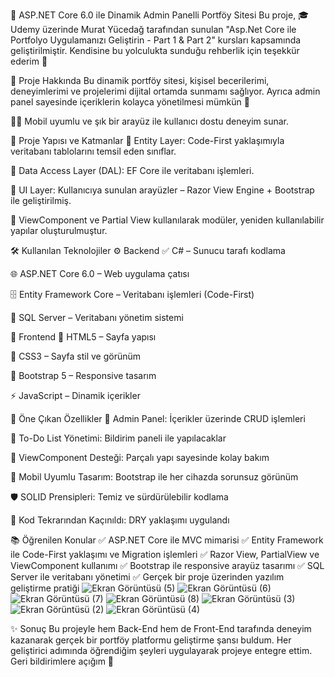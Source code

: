 💎 ASP.NET Core 6.0 ile Dinamik Admin Panelli Portföy Sitesi
Bu proje, 🎓 Udemy üzerinde Murat Yücedağ tarafından sunulan "Asp.Net Core ile Portfolyo Uygulamanızı Geliştirin - Part 1 & Part 2" kursları kapsamında geliştirilmiştir. Kendisine bu yolculukta sunduğu rehberlik için teşekkür ederim 🙏

🚀 Proje Hakkında
Bu dinamik portföy sitesi, kişisel becerilerimi, deneyimlerimi ve projelerimi dijital ortamda sunmamı sağlıyor.
Ayrıca admin panel sayesinde içeriklerin kolayca yönetilmesi mümkün 🧠


👨‍💻 Mobil uyumlu ve şık bir arayüz ile kullanıcı dostu deneyim sunar.

🧱 Proje Yapısı ve Katmanlar
🔹 Entity Layer:
Code-First yaklaşımıyla veritabanı tablolarını temsil eden sınıflar.

🔹 Data Access Layer (DAL):
EF Core ile veritabanı işlemleri.

🔹 UI Layer:
Kullanıcıya sunulan arayüzler – Razor View Engine + Bootstrap ile geliştirilmiş.

🧩 ViewComponent ve Partial View kullanılarak modüler, yeniden kullanılabilir yapılar oluşturulmuştur.

🛠️ Kullanılan Teknolojiler
⚙️ Backend
✅ C# – Sunucu tarafı kodlama

🌐 ASP.NET Core 6.0 – Web uygulama çatısı

🗄️ Entity Framework Core – Veritabanı işlemleri (Code-First)

💾 SQL Server – Veritabanı yönetim sistemi

🎨 Frontend
🧩 HTML5 – Sayfa yapısı

🎨 CSS3 – Sayfa stil ve görünüm

🧱 Bootstrap 5 – Responsive tasarım

⚡ JavaScript – Dinamik içerikler

📌 Öne Çıkan Özellikler
🔖 Admin Panel: İçerikler üzerinde CRUD işlemleri 

📅 To-Do List Yönetimi: Bildirim paneli ile yapılacaklar

🔧 ViewComponent Desteği: Parçalı yapı sayesinde kolay bakım

📱 Mobil Uyumlu Tasarım: Bootstrap ile her cihazda sorunsuz görünüm

🛡️ SOLID Prensipleri: Temiz ve sürdürülebilir kodlama

🧠 Kod Tekrarından Kaçınıldı: DRY yaklaşımı uygulandı

📚 Öğrenilen Konular
✅ ASP.NET Core ile MVC mimarisi
✅ Entity Framework ile Code-First yaklaşımı ve Migration işlemleri
✅ Razor View, PartialView ve ViewComponent kullanımı
✅ Bootstrap ile responsive arayüz tasarımı
✅ SQL Server ile veritabanı yönetimi
✅ Gerçek bir proje üzerinden yazılım geliştirme pratiği
![Ekran Görüntüsü (5)](https://github.com/user-attachments/assets/bc409473-c65e-489f-be7d-0c8449215946)
![Ekran Görüntüsü (6)](https://github.com/user-attachments/assets/bfb57d43-8242-406b-9ba4-209c0727d391)
![Ekran Görüntüsü (7)](https://github.com/user-attachments/assets/001562b4-102a-43c3-9b4f-4bfb45030665)
![Ekran Görüntüsü (8)](https://github.com/user-attachments/assets/9747a1c9-68eb-4a5e-ab0b-b142df12ae8b)
![Ekran Görüntüsü (3)](https://github.com/user-attachments/assets/ed4380c5-75cc-479e-b302-d5f66d88299f)
![Ekran Görüntüsü (2)](https://github.com/user-attachments/assets/53fd8891-4cba-44c8-b52d-29ecef9e4727)
![Ekran Görüntüsü (4)](https://github.com/user-attachments/assets/52b6bac6-0507-49aa-8a5f-71ddc9aa337f)

✨ Sonuç
Bu projeyle hem Back-End hem de Front-End tarafında deneyim kazanarak gerçek bir portföy platformu geliştirme şansı buldum.
Her geliştirici adımında öğrendiğim şeyleri uygulayarak projeye entegre ettim. Geri bildirimlere açığım 💬

